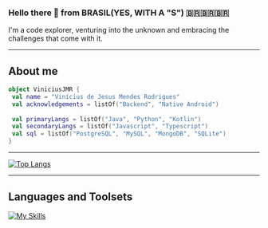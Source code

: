 ### Hello there 👋 from BRASIL(YES, WITH A "S") 🇧🇷🇧🇷🇧🇷  

I'm a code explorer, venturing into the unknown and embracing the challenges that come with it.
- - -                    
## **About me**

```kotlin
object ViniciusJMR {
 val name = "Vinícius de Jesus Mendes Rodrigues"
 val acknowledgements = listOf("Backend", "Native Android")
 
 val primaryLangs = listOf("Java", "Python", "Kotlin")
 val secondaryLangs = listOf("Javascript", "Typescript")
 val sql = listOf("PostgreSQL", "MySQL", "MongoDB", "SQLite")
}
```  
- - - 

[![Top Langs](https://github-readme-stats-git-masterrstaa-rickstaa.vercel.app/api/top-langs/?username=ViniciusJMR&layout=compact&theme=tokyonight#gh-dark-mode-only)](https://github.com/ViniciusJMR/github-readme-stats)

- - -
## **Languages and Toolsets**  
  
[![My Skills](https://skillicons.dev/icons?i=linux,java,kotlin,spring,py,django,js,ts,react,docker,mysql,postgres,mongodb,androidstudio,idea,vscode)](https://skillicons.dev)


<!--
**ViniciusJMR/ViniciusJMR** is a ✨ _special_ ✨ repository because its `README.md` (this file) appears on your GitHub profile.

Here are some ideas to get you started:

- 🔭 I’m currently working on ...
- 🌱 I’m currently learning ...
- 👯 I’m looking to collaborate on ...
- 🤔 I’m looking for help with ...
- 💬 Ask me about ...
- 📫 How to reach me: ...
- 😄 Pronouns: ...
- ⚡ Fun fact: ...
-->
